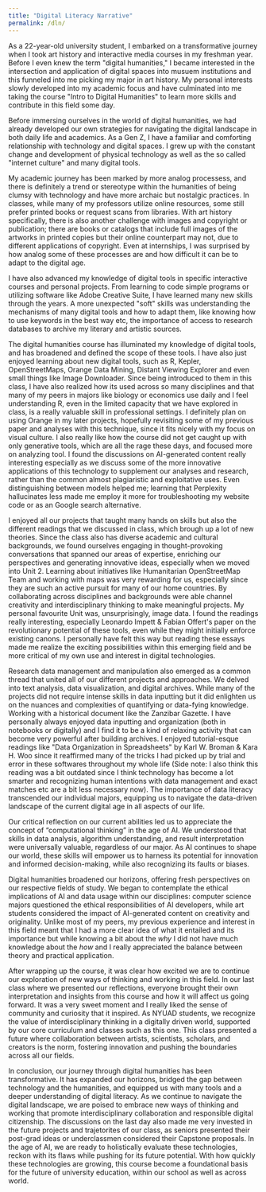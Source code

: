 ```yaml
---
title: "Digital Literacy Narrative"
permalink: /dln/
---
```


As a 22-year-old university student, I embarked on a transformative journey when I took art history and interactive media courses in my freshman year. Before I even knew the term "digital humanities," I became interested in the intersection and application of digital spaces into musuem institutions and this funneled into me picking my major in art history. My personal interests slowly developed into my academic focus and have culminated into me taking the course "Intro to Digital Humanities" to learn more skills and contribute in this field some day.

Before immersing ourselves in the world of digital humanities, we had already developed our own strategies for navigating the digital landscape in both daily life and academics. As a Gen Z, I have a familiar and comforting relationship with technology and digital spaces. I grew up with the constant change and development of physical technology as well as the so called "internet culture" and many digital tools.  

My academic journey has been marked by more analog processess, and there is definitely a trend or stereotype within the humanities of being clumsy with technology and have more archaic but nostalgic practices. In classes, while many of my professors utilize online resources, some still prefer printed books or request scans from libraries. With art history specifically, there is also another challenge with images and copyright or publication; there are books or catalogs that include full images of the artworks in printed copies but their online counterpart may not, due to different applications of copyright. Even at internships, I was surprised by how analog some of these processes are and how difficult it can be to adapt to the digital age.

I have also advanced my knowledge of digital tools in specific interactive courses and personal projects. From learning to code simple programs or utilizing software like Adobe Creative Suite, I have learned many new skills through the years. A more unexpected "soft" skills was understanding the mechanisms of many digital tools and how to adapt them, like knowing how to use keywords in the best way etc, the importance of access to research databases to archive my literary and artistic sources.

The digital humanities course has illuminated my knowledge of digital tools, and has broadened and defined the scope of these tools. I have also just enjoyed learning about new digital tools, such as R, Kepler, OpenStreetMaps, Orange Data Mining, Distant Viewing Explorer and even small things like Image Downloader. Since being introduced to them in this class, I have also realized how its used across so many disciplines and that many of my peers in majors like biology or economics use daily and I feel understanding R, even in the limited capacity that we have explored in class, is a really valuable skill in professional settings. I definitely plan on using Orange in my later projects, hopefully revisiting some of my previous paper and analyses with this technique, since it fits nicely with my focus on visual culture. I also really like how the course did not get caught up with only generative tools, which are all the rage these days, and focused more on analyzing tool. I found the discussions on AI-generated content really interesting especially as we discuss some of the more innovative applications of this technology to supplement our analyses and research, rather than the common almost plagiaristic and exploitative uses. Even distinguishing between models helped me; learning that Perplexity hallucinates less made me employ it more for troubleshooting my website code or as an Google search alternative.

I enjoyed all our projects that taught many hands on skills but also the different readings that we discussed in class, which brough up a lot of new theories. Since the class also has diverse academic and cultural backgrounds, we found ourselves engaging in thought-provoking conversations that spanned our areas of expertise, enriching our perspectives and generating innovative ideas, especially when we moved into Unit 2. Learning about initiatives like Humanitarian OpenStreetMap Team and working with maps was very rewarding for us, especially since they are such an active pursuit for many of our home countries. By collaborating across disciplines and backgrounds were able channel creativity and interdisciplinary thinking to make meaningful projects. My personal favourite Unit was, unsurprisingly, image data. I found the readings really interesting, especially Leonardo Impett & Fabian Offert's paper on the revolutionary potential of these tools, even while they might initially enforce existing canons. I personally have felt this way but reading these essays made me realize the exciting possibilities within this emerging field and be more critical of my own use and interest in digital technologies.

Research data management and manipulation also emerged as a common thread that united all of our different projects and approaches. We delved into text analysis, data visualization, and digital archives. While many of the projects did not require intense skills in data inputting but it did enlighten us on the nuances and complexities of quantifying or data-fying knowledge. Working with a historical document like the Zanzibar Gazette. I have personally always enjoyed data inputting and organization (both in notebooks or digitally) and I find it to be a kind of relaxing activity that can become very powerful after building archives. I enjoyed tutorial-esque readings like "Data Organization in Spreadsheets" by Karl W. Broman & Kara H. Woo since it reaffirmed many of the tricks I had picked up by trial and error in these softwares throughout my whole life (Side note: I also think this reading was a bit outdated since I think technology has become a lot smarter and recognizing human intentions with data management and exact matches etc are a bit less necessary now). The importance of data literacy transcended our individual majors, equipping us to navigate the data-driven landscape of the current digital age in all aspects of our life.

Our critical reflection on our current abilities led us to appreciate the concept of “computational thinking” in the age of AI. We understood that skills in data analysis, algorithm understanding, and result interpretation were universally valuable, regardless of our major. As AI continues to shape our world, these skills will empower us to harness its potential for innovation and informed decision-making, while also recognizing its faults or biases.

Digital humanities broadened our horizons, offering fresh perspectives on our respective fields of study. We began to contemplate the ethical implications of AI and data usage within our disciplines: computer science majors questioned the ethical responsibilities of AI developers, while art students considered the impact of AI-generated content on creativity and originality.  Unlike most of my peers, my previous experience and interest in this field meant that I had a more clear idea of what it entailed and its importance but while knowing a bit about the *why* I did not have much knowledge about the *how* and I really appreciated the balance between theory and practical application.

After wrapping up the course, it was clear how excited we are to continue our exploration of new ways of thinking and working in this field. In our last class where we presented our reflections, everyone brought their own interpretation and insights from this course and how it will affect us going forward. It was a very sweet moment and I really liked the sense of community and curiosity that it inspired. As NYUAD students, we recognize the value of interdisciplinary thinking in a digitally driven world, supported by our core curriculum and classes such as this one. This class presented a future where collaboration between artists, scientists, scholars, and creators is the norm, fostering innovation and pushing the boundaries across all our fields.

In conclusion, our journey through digital humanities has been transformative. It has expanded our horizons, bridged the gap between technology and the humanities, and equipped us with many tools and a deeper understanding of digital literacy. As we continue to navigate the digital landscape, we are poised to embrace new ways of thinking and working that promote interdisciplinary collaboration and responsible digital citizenship. The discussions on the last day also made me very invested in the future projects and trajetorites of our class, as seniors presented their post-grad ideas or underclassmen considered their Capstone proposals. In the age of AI, we are ready to holistically evaluate these technologies, reckon with its flaws while pushing for its future potential. With how quickly these technologies are growing, this course become a foundational basis for the future of university education, within our school as well as across world. 
